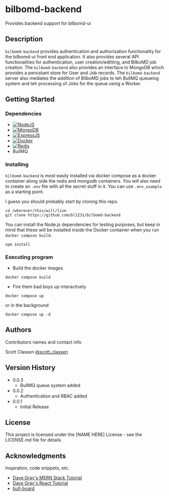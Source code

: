 # bilbomd-backend

Provides backend support for bilbomd-ui

## Description

`bilbomd-backend` provides authentication and authorization functionality for the bilbomd-ui front end application. It also provides several API functionalities for authentication, user creation/editting, and BilboMD job creation. The `bilbomd-backend` also provides an interface to MongoDB which provides a persistant store for User and Job records. The `bilbomd-backend` server also mediates the addition of BilboMD jobs to teh BullMQ queueing system and teh processing of Jobs for the queue using a Worker.

## Getting Started

### Dependencies

* [![NodeJS][NodeJS]][NodeJS-url]
* [![MongoDB][MongoDB]][MongoDB-url]
* [![ExpressJS][ExpressJS]][ExpressJS-url]
* [![Docker][Docker]][Docker-url]
* [![Redis][Redis]][Redis-url]
* BullMQ




### Installing

`bilbomd-backend` is most easily installed via docker compose as a docker container along side the redis and mongodb containers. You will also need to create an `.env` file with all the secret stuff in it. You can use `.env_example` as a starting point.

I guess you should probably start by cloning this repo.

```
cd /wherever/this/will/live
git clone https://github.com/bl1231/bilbomd-backend
```

You can install the Node.js dependencies for testing purposes, but keep in mind that these will be installed inside the Docker container when you run `docker compose build`. 

```
npm install
```


### Executing program

* Build the docker images

```
docker compose build
```
 * Fire them bad boys up interactively

 ```
 docker compose up
 ```

or in the background

```
docker compose up -d
```

## Authors

Contributors names and contact info

Scott Classen [@scott_classen](https://twitter.com/scott_classen)


## Version History

* 0.0.3
    * BullMQ queue system added
* 0.0.2
    * Authentication and RBAC added
* 0.0.1
    * Initial Release

## License

This project is licensed under the [NAME HERE] License - see the LICENSE.md file for details

## Acknowledgments

Inspiration, code snippets, etc.
* [Dave Gray's MERN Stack Tutorial](https://youtube.com/playlist?list=PL0Zuz27SZ-6P4dQUsoDatjEGpmBpcOW8V)
* [Dave Gray's React Tutorial](https://youtube.com/playlist?list=PL0Zuz27SZ-6PrE9srvEn8nbhOOyxnWXfp)
* [bull-board](https://github.com/felixmosh/bull-board)



<!-- MARKDOWN LINKS & IMAGES -->
<!-- https://www.markdownguide.org/basic-syntax/#reference-style-links -->
[React.js]: https://img.shields.io/badge/React-20232A?style=for-the-badge&logo=react&logoColor=61DAFB
[React-url]: https://reactjs.org/
[MongoDB]: https://img.shields.io/badge/MongoDB-%234ea94b.svg?style=for-the-badge&logo=mongodb&logoColor=white
[MongoDB-url]: https://www.mongodb.com/
[NodeJS]: https://img.shields.io/badge/node.js-6DA55F?style=for-the-badge&logo=node.js&logoColor=white
[NodeJS-url]: https://nodejs.org/
[ExpressJS]: https://img.shields.io/badge/express.js-%23404d59.svg?style=for-the-badge&logo=express&logoColor=%2361DAFB
[ExpressJS-url]: https://expressjs.com/
[Redis]: https://img.shields.io/badge/redis-%23DD0031.svg?style=for-the-badge&logo=redis&logoColor=white
[Redis-url]: https://redis.io/
[Docker]: https://img.shields.io/badge/docker-%230db7ed.svg?style=for-the-badge&logo=docker&logoColor=white
[Docker-url]: https://www.docker.com/